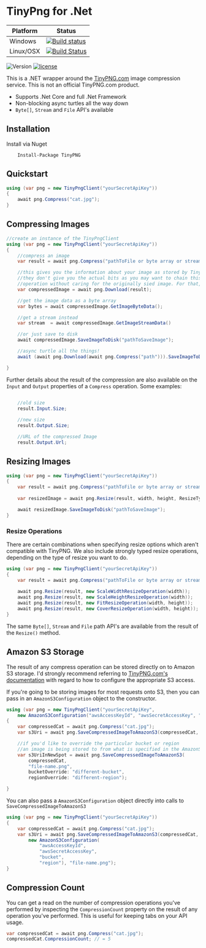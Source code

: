 # TinyPng for .Net

| Platform | Status|
|---------|-------|
|Windows  | [![Build status](https://img.shields.io/appveyor/ci/soda-digital/tinypng.svg?maxAge=2000)](https://ci.appveyor.com/project/Soda-Digital/tinypng) |
|Linux/OSX| [![Build Status](https://img.shields.io/travis/ctolkien/TinyPNG.svg?maxAge=2000)](https://travis-ci.org/ctolkien/TinyPNG) |


![Version](https://img.shields.io/nuget/v/tinypng.svg?maxAge=2000)
[![license](https://img.shields.io/github/license/ctolkien/TinyPNG.svg?maxAge=2592000)]()


This is a .NET wrapper around the [TinyPNG.com](http://tinypng.com) image compression service. This is not an official TinyPNG.com product.

* Supports .Net Core and full .Net Framework
* Non-blocking async turtles all the way down
* `Byte[]`, `Stream` and `File` API's available

## Installation

Install via Nuget

```
    Install-Package TinyPNG
```

## Quickstart
```csharp
using (var png = new TinyPngClient("yourSecretApiKey")) 
{
    await png.Compress("cat.jpg");
}
```

## Compressing Images

```csharp
//create an instance of the TinyPngClient
using (var png = new TinyPngClient("yourSecretApiKey")) 
{
    //compress an image
    var result = await png.Compress("pathToFile or byte array or stream");

    //this gives you the information about your image as stored by TinyPNG
    //they don't give you the actual bits as you may want to chain this with a resize
    //operation without caring for the originally sied image. For that, we need to:
    var compressedImage = await png.Download(result);

    //get the image data as a byte array
    var bytes = await compressedImage.GetImageByteData();

    //get a stream instead
    var stream  = await compressedImage.GetImageStreamData()

    //or just save to disk
    await compressedImage.SaveImageToDisk("pathToSaveImage");

    //async turtle all the things!
    await (await png.Download(await png.Compress("path"))).SaveImageToDisk("savedPath");

}
```

Further details about the result of the compression are also available on the `Input` and `Output` properties of a `Compress` operation. Some examples:
```csharp

    //old size
    result.Input.Size;
    
    //new size
    result.Output.Size;

    //URL of the compressed Image
    result.Output.Url; 

```

## Resizing Images

```csharp
using (var png = new TinyPngClient("yourSecretApiKey")) 
{
    var result = await png.Compress("pathToFile or byte array or stream");
    
    var resizedImage = await png.Resize(result, width, height, ResizeType);

    await resizedImage.SaveImageToDisk("pathToSaveImage");
}

```

### Resize Operations

There are certain combinations when specifying resize options which aren't compatible with
TinyPNG. We also include strongly typed resize operations, 
depending on the type of resize you want to do. 

```csharp
using (var png = new TinyPngClient("yourSecretApiKey")) 
{
    var result = await png.Compress("pathToFile or byte array or stream");
    
    await png.Resize(result, new ScaleWidthResizeOperation(width));
    await png.Resize(result, new ScaleHeightResizeOperation(width));
    await png.Resize(result, new FitResizeOperation(width, height));
    await png.Resize(result, new CoverResizeOperation(width, height));
}

```

The same `Byte[]`, `Stream` and `File` path API's are available from the result of the `Resize()` method.

## Amazon S3 Storage

The result of any compress operation can be stored directly on to Amazon S3 storage. I'd strongly recommend referring to [TinyPNG.com's documentation](https://tinypng.com/developers/reference) with regard to how to configure
the appropriate S3 access.

If you're going to be storing images for most requests onto S3, then you can pass in an `AmazonS3Configuration` object to the constructor.

```csharp
using (var png = new TinyPngClient("yourSecretApiKey", 
    new AmazonS3Configuration("awsAccessKeyId", "awsSecretAccessKey", "bucket", "region"))) 
{
    var compressedCat = await png.Compress("cat.jpg");
    var s3Uri = await png.SaveCompressedImageToAmazonS3(compressedCat, "file-name.png");

    //if you'd like to override the particular bucket or region
    //an image is being stored to from what is specified in the AmazonS3Configuration:
    var s3UriInNewSpot = await png.SaveCompressedImageToAmazonS3(
        compressedCat, 
        "file-name.png", 
        bucketOverride: "different-bucket", 
        regionOverride: "different-region");

}

```

You can also pass a `AmazonS3Configuration` object directly into calls to `SaveCompressedImageToAmazonS3`

```csharp
using (var png = new TinyPngClient("yourSecretApiKey")) 
{
    var compressedCat = await png.Compress("cat.jpg");
    var s3Uri = await png.SaveCompressedImageToAmazonS3(compressedCat, 
        new AmazonS3Configuration(
            "awsAccessKeyId", 
            "awsSecretAccessKey", 
            "bucket", 
            "region"), "file-name.png");
}

```


## Compression Count

You can get a read on the number of compression operations you've performed by inspecting the `CompressionCount` property
on the result of any operation you've performed. This is useful for keeping tabs on your API usage.

```csharp
var compressedCat = await png.Compress("cat.jpg");
compressedCat.CompressionCount; // = 5
```

